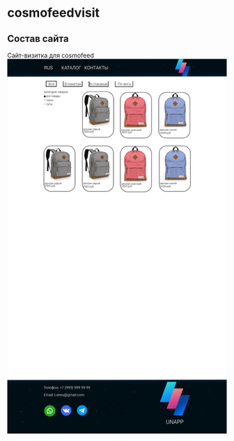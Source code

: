 # cosmofeedvisit

## Состав сайта
Сайт-визитка для cosmofeed
![alt text](https://github.com/Miko55562/cosmofeedvisit/blob/main/img.jpg)

